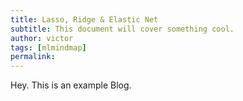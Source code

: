 ```yaml
---
title: Lasso, Ridge & Elastic Net
subtitle: This document will cover something cool.
author: victor
tags: [mlmindmap]
permalink:
---
```


Hey. This is an example Blog.